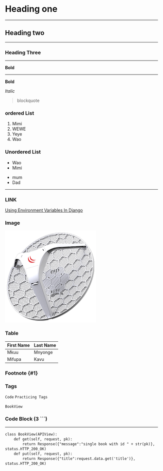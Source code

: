 # Heading one
___
## Heading two
___
### Heading Three
___
**Bold**
___
__Bold__

*Italic*
> blockquote

### ordered List
1. Mimi
2. WEWE
3. Yeye
4. Wao

### Unordered List
- Wao
- Mimi
* mum
* Dad



---
### LINK
[Using Environment Variables In Django](https://djangocentral.com/environment-variables-in-django/)

### Image
![ProductList](LHG5.jpg)

### Table
| First Name | Last Name |
| ----------- | ----------- |
| Mkuu | Mnyonge |
| Mifupa | Kavu |

### Footnote {#1}
[^1]: This is the footnote.



### Tags
`Code`
`` Practicing Tags ``

``BookView``

### Code Block (3 ```)
___
```
class BookView(APIView):
    def get(self, request, pk):
        return Response({"message":"single book with id " + str(pk)}, status.HTTP_200_OK)
    def put(self, request, pk):
        return Response({"title":request.data.get('title')}, status.HTTP_200_OK)

```